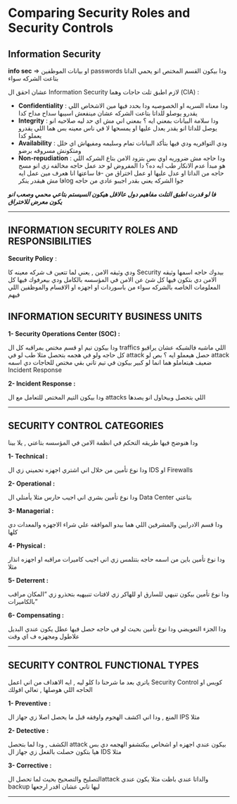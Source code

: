 # Comparing Security Roles and Security Controls

## Information Security

**info sec** ⇒  او بيانات الموظفين passwords ودا بيكون القسم المختص انو يحمي الداتا بتاعت الشركه سواء 

عشان احقق ال Information Security لازم اطبق تلت حاجات وهما (CIA) : 

- **Confidentiality** : ودا معناه السريه او الخصوصيه ودا بحدد فيها مين الاشخاص اللي يقدرو يوصلو للداتا بتاعت الشركه عشان مينفعش اسيبها سداح مداح كدا
- **Integrity** : ودا سلامة البيانات بمعني ايه ؟ بمعني اني مش اي حد ليه صلاحيه انو يوصل للداتا انو يقدر يعدل عليها او يمسحها لا في ناس معينه بس هما اللي يقدرو يعملو كدا
- **Availability** : ودي التوافريه ودي فيها بتأكد البيانات تمام وسليمه ومفيهاش اي خلل ومتكونش مسروقه برضو
- **Non-repudiation** : ودا حاجه مش ضروريه اوي بس بتزود الامن بتاع الشركه اللي هو مبدأ عدم الانكار طب ايه ده؟ دا المفروض لو حد عمل حاجه مخالفه زي انو مسح حاجه من الداتا او عدل عليها او عمل اختراق من -فا ساعتها انا هعرف مين عمل ايه فا مش هيقدر ينكرlog جوا الشركه يعني بقدر اجيبو عادي من حاجه

***فا لو قدرت اطبق التلت مفاهيم دول عالاقل هيكون السيستم بتاعي محمي وصعب انو يكون معرض للاختراق***

---

## INFORMATION SECURITY ROLES AND RESPONSIBILITIES

**Security Policy** : 

ودي وثيقه الامن , يعني لما تتعين ف شركه معينه كا Security بيدوك حاجه اسمها وثيقه الامن دي بتكون فيها كل شئ عن الامن في المؤسسه بالكامل ودي بيعرفوك فيها كل المعلومات الخاصه بالشركه سواء من باسوردات او اجهزه او الاقسام والموظفين اللي فيهم

## INFORMATION SECURITY BUSINESS UNITS

**1- Security Operations Center (SOC) :**

ودا بيكون تيم او قسم مختص بمراقبه كل ال traffics اللي ماشيه فالشبكه عشان يراقبو كل حاجه ولو في هجمه بتحصل مثلا طب لو في attack حصل هيعملو ايه ؟ بص لو attack ضعيف هيتعاملو هما انما لو كبير بيكون في تيم تاني بقي مختص للحاجات دي اسمه Incident Response

**2- Incident Response :** 

ودا بيكون التيم المختص للتعامل مع ال attacks اللي بتحصل وبيحاول انو يصدها

---

## SECURITY CONTROL CATEGORIES

ودا هنوضح فيها طريقه التحكم في انظمة الامن في المؤسسه بتاعتي , يلا بينا

**1- Technical :**

ودا نوع تأمين من خلال اني اشتري اجهزه تحميني زي ال IDS او Firewalls

**2- Operational :** 

ودا نوع تأمين بشري اني اجيب حارس مثلا يأمنلي ال Data Center بتاعتي 

**3- Managerial :** 

ودا قسم الادرايين والمشرفين اللي هما بيدو الموافقه علي شراء الاجهزه والمعدات دي كلها 

**4- Physical :** 

ودا نوع تأمين باين من اسمه حاجه بتتلمس زي اني اجيب كاميرات مراقبه او اجهزه انذار مثلا

**5- Deterrent :** 

ودا نوع تأمين بيكون تنيهي للسارق او للهاكر زي لافتات تنبيهيه بتحذرو زي “المكان مراقب بالكاميرات”

**6- Compensating :** 

ودا الجزء التعويضي ودا نوع تأمين بحيث لو في حاجه حصل فيها عطل يكون عندي البديل علاطول ومجهزه ف اي وقت

---

## SECURITY CONTROL FUNCTIONAL TYPES

ياتري بعد ما شرحنا دا كلو ليه , ايه الاهداف من اني اعمل Security Control كويس او الحاجه اللي هوصلها , تعالي اقولك

**1- Preventive :** 

المنع , ودا اني اكشف الهجوم واوفقه قبل ما يحصل اصلا زي جهاز ال IPS مثلا

**2- Detective :** 

الكشف , ودا لما بتحصل attack  بيكون عندي اجهزه او اشخاص بيكتشفو الهجمه دي بس هيا بتكون حصلت بالفعل زي جهاز ال IDS مثلا 

**3- Corrective :** 

التصليح والتصحيح بحيث لما تحصل الattack والداتا عندي باظت مثلا يكون عندي backup ليها تاني عشان اقدر ارجعها

---